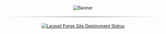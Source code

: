 <div align="center">
   <picture>
      <img src="https://res.cloudinary.com/dshviljjs/image/upload/v1725492558/logo-plain_i8cldo.png" alt="Banner">
   </picture>
   
   <hr style="border: 0; height: 1px; background: linear-gradient(to right, rgba(0, 0, 0, 0), rgba(0, 0, 0, 0.75), rgba(0, 0, 0, 0)); margin: 20px 0;">
   
   [![Laravel Forge Site Deployment Status](https://img.shields.io/endpoint?url=https%3A%2F%2Fforge.laravel.com%2Fsite-badges%2Ff372c2bd-383a-4601-a69a-2f44cfabe5f3%3Fdate%3D1%26label%3D1%26commit%3D1&style=for-the-badge)](https://forge.laravel.com/servers/839814/sites/2460059)
</div>
